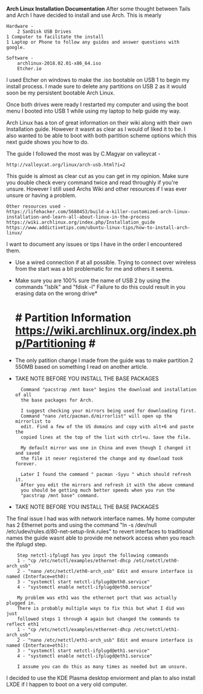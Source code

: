 **Arch Linux Installation Documentation**
After some thought between Tails and Arch I have decided to install and use Arch.
This is mearly 

    Hardware - 
        2 SanDisk USB Drives
	1 Computer to facilitate the install
	1 Laptop or Phone to follow any guides and answer questions with google.

    Software -
        archlinux-2018.02.01-x86_64.iso
        Etcher.io

I used Etcher on windows to make the .iso bootable on USB 1 to begin my install
process. I made sure to delete any partitions on USB 2 as it would soon be my
persistent bootable Arch Linux.

Once both drives were ready I restarted my computer and using the boot menu I
booted into USB 1 while using my laptop to help guide my way. 

Arch Linux has a ton of great information on their wiki along with their own
Installation guide. However it wasnt as clear as I would of liked it to be. I also 
wanted to be able to boot with both partition scheme options which this next guide
shows you how to do. 


The guide I followed the most was by C.Magyar on valleycat -

    http://valleycat.org/linux/arch-usb.html?i=2

This guide is almost as clear cut as you can get in my opinion. Make sure you
double check every command twice and read throughly if you're unsure. However I
still used Archs Wiki and other resources if I was ever unsure or having a
problem. 

    Other resources used -
    https://lifehacker.com/5680453/build-a-killer-customized-arch-linux-installation-and-learn-all-about-linux-in-the-process
    https://wiki.archlinux.org/index.php/Installation_guide
    https://www.addictivetips.com/ubuntu-linux-tips/how-to-install-arch-linux/

I want to document any issues or tips I have in the order I encountered them.

* Use a wired connection if at all possible. Trying to connect over wireless from
the start was a bit problematic for me and others it seems.

* Make sure you are 100% sure the name of USB 2 by using the commands "lsblk" and
"fdisk -l" Failure to do this could result in you erasing data on the wrong drive*

  # # Partition Information https://wiki.archlinux.org/index.php/Partitioning # # 
 
* The only patition change I made from the guide was to make partition 2 550MB
based on something I read on another article.

* TAKE NOTE BEFORE YOU INSTALL THE BASE PACKAGES 
    
        Command "pacstrap /mnt base" begins the download and installation of all
        the base packages for Arch. 
        
        I suggest checking your mirrors being used for downloading first.
        Command "nano /etc/pacman.d/mirrorlist" will open up the mirrorlist to
        edit. Find a few of the US domains and copy with alt+6 and paste the
        copied lines at the top of the list with ctrl+u. Save the file.
        
        My default mirror was one in China and even though I changed it and saved
        the file it never registered the change and my download took forever. 
        
        Later I found the command " pacman -Syyu " which should refresh it. 
        After you edit the mirrors and refresh it with the above command
        you should be getting much better speeds when you run the 
        "pacstrap /mnt base" command.
        
* TAKE NOTE BEFORE YOU INSTALL THE BASE PACKAGES 


The final issue I had was with network interface names. My home computer has 2
Ethernet ports and using the command "ln -s /dev/null /etc/udev/rules.d/80-net-setup-link.rules"
to revert interfaces to traditional names the guide wasnt able to provide me
network access when you reach the ifplugd step.

        Step netctl-ifplugd has you input the following commands
        1 - "cp /etc/netctl/examples/ethernet-dhcp /etc/netctl/eth0-arch_usb"
        2 - "nano /etc/netctl/eth0-arch_usb" Edit and ensure interface is named (Interface=eth0):
        3 - "systemctl start netctl-ifplugd@eth0.service"
        4 - "systemctl enable netctl-ifplugd@eth0.service"
        
        My problem was eth1 was the ethernet port that was actually plugged in.
        There is probably multiple ways to fix this but what I did was just
        followed steps 1 through 4 again but changed the commands to reflect eth1
        1 - "cp /etc/netctl/examples/ethernet-dhcp /etc/netctl/eth1-arch_usb"
        2 - "nano /etc/netctl/eth1-arch_usb" Edit and ensure interface is named (Interface=eth1):
        3 - "systemctl start netctl-ifplugd@eth1.service"
        4 - "systemctl enable netctl-ifplugd@eth1.service"
        
        I assume you can do this as many times as needed but am unsure.
        
I decided to use the KDE Plasma desktop enviorment and plan to also install LXDE if I happen to boot on a very old computer.

